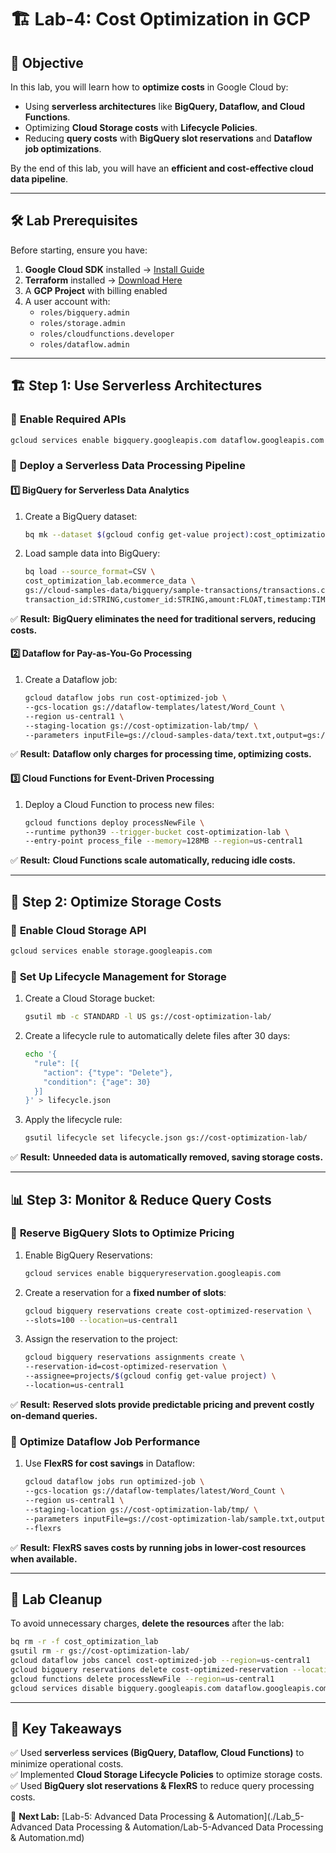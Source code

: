 # 🏗️ **Lab-4: Cost Optimization in GCP**  

## 🎯 **Objective**  
In this lab, you will learn how to **optimize costs** in Google Cloud by:  
- Using **serverless architectures** like **BigQuery, Dataflow, and Cloud Functions**.  
- Optimizing **Cloud Storage costs** with **Lifecycle Policies**.  
- Reducing **query costs** with **BigQuery slot reservations** and **Dataflow job optimizations**.  

By the end of this lab, you will have an **efficient and cost-effective cloud data pipeline**.  

---

## 🛠️ **Lab Prerequisites**  
Before starting, ensure you have:  
1. **Google Cloud SDK** installed → [Install Guide](https://cloud.google.com/sdk/docs/install)  
2. **Terraform** installed → [Download Here](https://developer.hashicorp.com/terraform/downloads)  
3. A **GCP Project** with billing enabled  
4. A user account with:  
   - `roles/bigquery.admin`  
   - `roles/storage.admin`  
   - `roles/cloudfunctions.developer`  
   - `roles/dataflow.admin`  

---

## 🏗️ **Step 1: Use Serverless Architectures**  

### 🔹 **Enable Required APIs**  
```sh
gcloud services enable bigquery.googleapis.com dataflow.googleapis.com cloudfunctions.googleapis.com
```

### 🔹 **Deploy a Serverless Data Processing Pipeline**  
#### **1️⃣ BigQuery for Serverless Data Analytics**  
1. Create a BigQuery dataset:  
   ```sh
   bq mk --dataset $(gcloud config get-value project):cost_optimization_lab
   ```
2. Load sample data into BigQuery:  
   ```sh
   bq load --source_format=CSV \
   cost_optimization_lab.ecommerce_data \
   gs://cloud-samples-data/bigquery/sample-transactions/transactions.csv \
   transaction_id:STRING,customer_id:STRING,amount:FLOAT,timestamp:TIMESTAMP
   ```
✅ **Result:** **BigQuery eliminates the need for traditional servers, reducing costs.**  

#### **2️⃣ Dataflow for Pay-as-You-Go Processing**  
1. Create a Dataflow job:  
   ```sh
   gcloud dataflow jobs run cost-optimized-job \
   --gcs-location gs://dataflow-templates/latest/Word_Count \
   --region us-central1 \
   --staging-location gs://cost-optimization-lab/tmp/ \
   --parameters inputFile=gs://cloud-samples-data/text.txt,output=gs://cost-optimization-lab/output/
   ```
✅ **Result:** **Dataflow only charges for processing time, optimizing costs.**  

#### **3️⃣ Cloud Functions for Event-Driven Processing**  
1. Deploy a Cloud Function to process new files:  
   ```sh
   gcloud functions deploy processNewFile \
   --runtime python39 --trigger-bucket cost-optimization-lab \
   --entry-point process_file --memory=128MB --region=us-central1
   ```
✅ **Result:** **Cloud Functions scale automatically, reducing idle costs.**  

---

## 🔄 **Step 2: Optimize Storage Costs**  

### 🔹 **Enable Cloud Storage API**  
```sh
gcloud services enable storage.googleapis.com
```

### 🔹 **Set Up Lifecycle Management for Storage**  
1. Create a Cloud Storage bucket:  
   ```sh
   gsutil mb -c STANDARD -l US gs://cost-optimization-lab/
   ```
2. Create a lifecycle rule to automatically delete files after 30 days:  
   ```sh
   echo '{
     "rule": [{
       "action": {"type": "Delete"},
       "condition": {"age": 30}
     }]
   }' > lifecycle.json
   ```
3. Apply the lifecycle rule:  
   ```sh
   gsutil lifecycle set lifecycle.json gs://cost-optimization-lab/
   ```
✅ **Result:** **Unneeded data is automatically removed, saving storage costs.**  

---

## 📊 **Step 3: Monitor & Reduce Query Costs**  

### 🔹 **Reserve BigQuery Slots to Optimize Pricing**  
1. Enable BigQuery Reservations:  
   ```sh
   gcloud services enable bigqueryreservation.googleapis.com
   ```
2. Create a reservation for a **fixed number of slots**:  
   ```sh
   gcloud bigquery reservations create cost-optimized-reservation \
   --slots=100 --location=us-central1
   ```
3. Assign the reservation to the project:  
   ```sh
   gcloud bigquery reservations assignments create \
   --reservation-id=cost-optimized-reservation \
   --assignee=projects/$(gcloud config get-value project) \
   --location=us-central1
   ```
✅ **Result:** **Reserved slots provide predictable pricing and prevent costly on-demand queries.**  

### 🔹 **Optimize Dataflow Job Performance**  
1. Use **FlexRS for cost savings** in Dataflow:  
   ```sh
   gcloud dataflow jobs run optimized-job \
   --gcs-location gs://dataflow-templates/latest/Word_Count \
   --region us-central1 \
   --staging-location gs://cost-optimization-lab/tmp/ \
   --parameters inputFile=gs://cost-optimization-lab/sample.txt,output=gs://cost-optimization-lab/output/ \
   --flexrs
   ```
✅ **Result:** **FlexRS saves costs by running jobs in lower-cost resources when available.**  

---

## 🧹 **Lab Cleanup**  
To avoid unnecessary charges, **delete the resources** after the lab:  
```sh
bq rm -r -f cost_optimization_lab
gsutil rm -r gs://cost-optimization-lab/
gcloud dataflow jobs cancel cost-optimized-job --region=us-central1
gcloud bigquery reservations delete cost-optimized-reservation --location=us-central1
gcloud functions delete processNewFile --region=us-central1
gcloud services disable bigquery.googleapis.com dataflow.googleapis.com cloudfunctions.googleapis.com storage.googleapis.com bigqueryreservation.googleapis.com
```

---

## 🎯 **Key Takeaways**  
✅ Used **serverless services (BigQuery, Dataflow, Cloud Functions)** to minimize operational costs.  
✅ Implemented **Cloud Storage Lifecycle Policies** to optimize storage costs.  
✅ Used **BigQuery slot reservations & FlexRS** to reduce query processing costs.  

🚀 **Next Lab:** [Lab-5: Advanced Data Processing & Automation](./Lab_5-Advanced Data Processing & Automation/Lab-5-Advanced Data Processing & Automation.md)  
